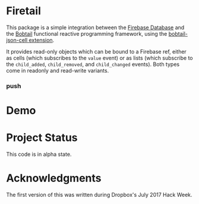 # Firetail

This package is a simple integration between the 
[Firebase Database](https://firebase.google.com/docs/database/web/read-and-write) and the 
[Bobtail](https://github.com/bobtail-dev/bobtail) functional reactive programming framework, using
the [bobtail-json-cell extension](https://github.com/bobtail-dev/bobtail-json-cell).

It provides read-only objects which can be bound to a Firebase ref, either as cells 
(which subscribes to the `value` event) or as lists (which subscribe to the `child_added`, `child_removed`, 
and `child_changed` events). Both types come in readonly and read-write variants.

### push

# Demo

# Project Status
This code is in alpha state.

# Acknowledgments

The first version of this was written during Dropbox's July 2017 Hack Week. 